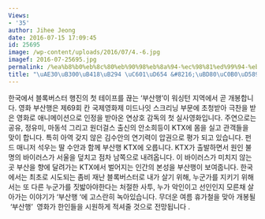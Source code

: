 ```yaml
---
Views:
- '35'
author: Jihee Jeong
date: 2016-07-15 17:09:45
id: 25695
image: /wp-content/uploads/2016/07/4.-6.jpg
imagef: 2016-07-25695.jpg
permalink: /%ea%b8%b0%eb%8c%80%eb%90%98%eb%8a%94-%ec%98%81%ed%99%94-%eb%b6%80%ec%82%b0%ed%96%89/
title: "\uAE30\uB300\uB418\uB294 \uC601\uD654 &#8216;\uBD80\uC0B0\uD589&#8217;"
---
```


한국에서 블록버스터 행진의 첫 테이프를 끊는 &#8216;부산행&#8217;이 워싱턴 지역에서 곧 개봉합니다. 영화 부산행은 제69회 칸 국제영화제 미드나잇 스크리닝 부문에 초청받아 극찬을 받은 영화로 애니메이션으로 인정을 받아온 연상호 감독의 첫 실사영화입니다. 주연으로는 공유, 정유미, 마동석 그리고 원더걸스 출신의 안소희등이 KTX에 몸을 실고 관객들을 맞이 합니다. 특히 아역 갖지 않은 김수안의 연기력이 압권으로 평가 되고 있습니다. 펀드 매니저 석우는 딸 수안과 함께 부산행 KTX에 오릅니다. KTX가 출발하면서 원인 불명의 바이러스가 서울을 덮치고 점차 남쪽으로 내려옵니다. 이 바이러스가 미치지 않는 곳 부산을 향에 달려가는 KTX에서 벌어지는 인간의 본성을 부산행이 보여줍니다. 한국에서는 최초로 시도되는 좀비 재난 블록버스터로 내가 살기 위해, 누군가를 지키기 위해서는 또 다른 누군가를 짓밟아야한다는 처절한 사투, 누가 악인이고 선인인지 모른채 살아가는 이야기가 &#8216;부산행 &#8216;에 고스란히 녹아있습니다. 무더운 여름 휴가철을 맞아 개봉될  &#8216;부산행&#8217;  영화가 한인들을 시원하게 적셔줄 것으로 전망됩니다 .